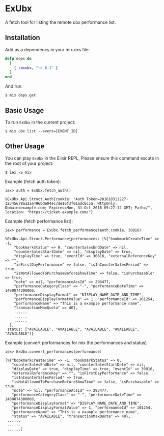 # ExUbx

A fetch tool for listing the remote ubx performance list.

## Installation

Add as a dependency in your mix.exs file:

```elixir
defp deps do
  [
    { :exubx, "~> 0.1" }
  ]
end
```

And run:

    $ mix deps.get

## Basic Usage

To run `ExUbx` in the current project:

    $ mix ubx list --event=[EVENT_ID]

## Other Usage

You can play `ExUbx` in the Elixir REPL, Please ensure this command excute in the root of your project:

    $ iex -S mix

Example (fetch auth token):

    iex> auth = ExUbx.fetch_auth()

    %ExUbx.Api.Struct.Auth{cookie: "Auth_Token=201610311227-12345678a12aa496bde94ec7de16f3f01adc6c5a; HttpOnly; Domain=example.com; Expires=Mon, 31-Oct-2016 05:27:12 GMT; Path=/", location: "https://ticket.example.com/"}

Example (fetch performance list):

    iex> performance = ExUbx.fetch_performance(auth.cookie, 30816)

    %ExUbx.Api.Struct.Performance{performances: [%{"bookmarkCreateTime" => -1,
        "bookmarkStatus" => 0, "counterSalesEndDate" => nil,
        "counterSalesStartDate" => nil, "displayDate" => true,
        "displayTime" => true, "eventId" => 30816, "externalReferenceKey" => "",
        "isFirstDayPerformance" => false, "isInCounterSalesPeriod" => true,
        "isNotAllowedToPurchaseBeforeShowTime" => false, "isPurchasable" => true,
        "note" => nil, "performanceAcsId" => 293477,
        "performanceCategoryClass" => "-", "performanceDateTime" => 1480074300000,
        "performanceDisplayFormat" => "DISPLAY_NAME_DATE_AND_TIME",
        "performanceDisplayFormatValue" => 1, "performanceId" => 101254,
        "performanceName" => "This is a example performance name",
        "transactionMaxQuota" => 40},
        ......
        ......
        ......
      ],
     status: ["AVAILABLE", "AVAILABLE", "AVAILABLE", "AVAILABLE", "AVAILABLE"]}

Example (convert performances for mix the performances and status)

    iex> ExUbx.convert_performances(performance)

    [%{"bookmarkCreateTime" => -1, "bookmarkStatus" => 0,
       "counterSalesEndDate" => nil, "counterSalesStartDate" => nil,
       "displayDate" => true, "displayTime" => true, "eventId" => 30816,
       "externalReferenceKey" => "", "isFirstDayPerformance" => false,
       "isInCounterSalesPeriod" => true,
       "isNotAllowedToPurchaseBeforeShowTime" => false, "isPurchasable" => true,
       "note" => nil, "performanceAcsId" => 293477,
       "performanceCategoryClass" => "-", "performanceDateTime" => 1480074300000,
       "performanceDisplayFormat" => "DISPLAY_NAME_DATE_AND_TIME",
       "performanceDisplayFormatValue" => 1, "performanceId" => 101254,
       "performanceName" => "This is a example performance name",
       "status" => "AVAILABLE", "transactionMaxQuota" => 40},
     ......
     ......
     ......]
